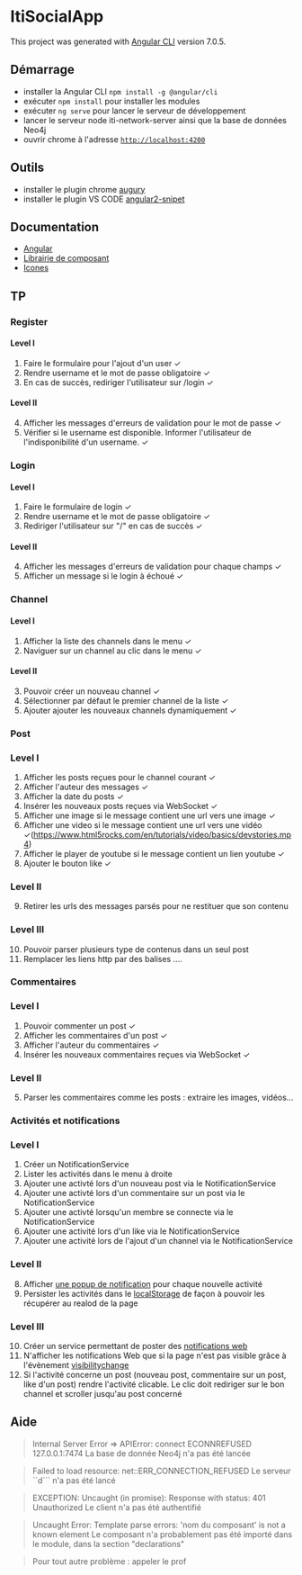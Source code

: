 # ItiSocialApp

This project was generated with [Angular CLI](https://github.com/angular/angular-cli) version 7.0.5.

## Démarrage
- installer la Angular CLI `npm install -g @angular/cli`
- exécuter `npm install` pour installer les modules
- exécuter `ng serve` pour lancer le serveur de développement
- lancer le serveur node iti-network-server ainsi que la base de données Neo4j
- ouvrir chrome à l'adresse [`http://localhost:4200`](http://localhost:4200)

## Outils
- installer le plugin chrome [augury](https://chrome.google.com/webstore/detail/augury/elgalmkoelokbchhkhacckoklkejnhcd)
- installer le plugin VS CODE [angular2-snipet](https://marketplace.visualstudio.com/items?itemName=johnpapa.Angular2)

## Documentation
- [Angular](https://angular.io/docs)
- [Librairie de composant](https://ng.ant.design/docs/introduce/en)
- [Icones](https://fontawesome.com/icons?d=gallery&m=free)

## TP

### Register

#### Level I

1. Faire le formulaire pour l'ajout d'un user ✓
2. Rendre username et le mot de passe obligatoire ✓
3. En cas de succès, rediriger l'utilisateur sur /login ✓

#### Level II
4. Afficher les messages d'erreurs de validation pour le mot de passe ✓
5. Vérifier si le username est disponible. Informer l'utilisateur de l'indisponibilité d'un username. ✓


### Login

#### Level I

1. Faire le formulaire de login ✓
2. Rendre username et le mot de passe obligatoire ✓
3. Rediriger l'utilisateur sur "/" en cas de succès ✓

#### Level II

4. Afficher les messages d'erreurs de validation pour chaque champs ✓
5. Afficher un message si le login à échoué ✓


### Channel

#### Level I

1. Afficher la liste des channels dans le menu ✓
2. Naviguer sur un channel au clic dans le menu ✓

#### Level II

3. Pouvoir créer un nouveau channel ✓
4. Sélectionner par défaut le premier channel de la liste ✓
5. Ajouter ajouter les nouveaux channels dynamiquement ✓

### Post

### Level I

1. Afficher les posts reçues pour le channel courant ✓
2. Afficher l'auteur des messages ✓
3. Afficher la date du posts ✓
4. Insérer les nouveaux posts reçues via WebSocket ✓
5. Afficher une image si le message contient une url vers une image ✓
6. Afficher une video si le message contient une url vers une vidéo  ✓(https://www.html5rocks.com/en/tutorials/video/basics/devstories.mp4)
7. Afficher le player de youtube si le message contient un lien youtube ✓
8. Ajouter le bouton like ✓ 

### Level II
9. Retirer les urls des messages parsés pour ne restituer que son contenu

### Level III
10. Pouvoir parser plusieurs type de contenus dans un seul post
11. Remplacer les liens http par des balises <a>...</a>.

### Commentaires

### Level I
1. Pouvoir commenter un post ✓
2. Afficher les commentaires d'un post ✓
3. Afficher l'auteur du commentaires ✓
4. Insérer les nouveaux commentaires reçues via WebSocket ✓

### Level II
5. Parser les commentaires comme les posts : extraire les images, vidéos...

### Activités et notifications 

### Level I
1. Créer un NotificationService
2. Lister les activités dans le menu à droite
3. Ajouter une activté lors d'un nouveau post via le NotificationService
4. Ajouter une activté lors d'un commentaire sur un post via le NotificationService
5. Ajouter une activté lorsqu'un membre se connecte via le NotificationService
6. Ajouter une activité lors d'un like via le NotificationService
7. Ajouter une activité lors de l'ajout d'un channel via le NotificationService

### Level II
8. Afficher [une popup de notification](https://ng.ant.design/components/notification/en) pour chaque nouvelle activité
9. Persister les activités dans le [localStorage](https://developer.mozilla.org/fr/docs/Web/API/Window/localStorage) de façon à pouvoir les récupérer au realod de la page

### Level III
10. Créer un service permettant de poster des [notifications web](https://developer.mozilla.org/fr/docs/Web/API/notification/Using_Web_Notifications) 
11. N'afficher les notifications Web que si la page n'est pas visible grâce à l'évènement [visibilitychange](https://developer.mozilla.org/en-US/docs/Web/Events/visibilitychange)
12. Si l'activité concerne un post (nouveau post, commentaire sur un post, like d'un post) rendre l'activité clicable. 
Le clic doit rediriger sur le bon channel et scroller jusqu'au post concerné

## Aide 

> Internal Server Error => APIError: connect ECONNREFUSED 127.0.0.1:7474
La base de donnée Neo4j n'a pas été lancée

> Failed to load resource: net::ERR_CONNECTION_REFUSED
Le serveur ``d``` n'a pas été lancé

> EXCEPTION: Uncaught (in promise): Response with status: 401 Unauthorized
Le client n'a pas été authentifié

> Uncaught Error: Template parse errors: 'nom du composant' is not a known element
Le composant n'a probablement pas été importé dans le module, dans la section "declarations"

> Pour tout autre problème : appeler le prof
